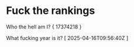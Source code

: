 # Fuck the rankings

Who the hell am I?
{ 17374218 }

What fucking year is it?
[ 2025-04-16T09:56:40Z ]
